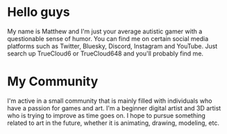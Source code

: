 # Hello guys

My name is Matthew and I'm just your average autistic gamer with a questionable sense of humor. You can find me on certain social media platforms such as Twitter, Bluesky, Discord, Instagram and YouTube. Just search up TrueCloud6 or TrueCloud648 and you'll probably find me. 

# My Community

I'm active in a small community that is mainly filled with individuals who have a passion for games and art. I'm a beginner digital artist and 3D artist who is trying to improve as time goes on. I hope to pursue something related to art in the future, whether it is animating, drawing, modeling, etc. 
